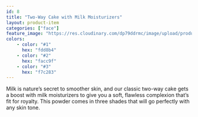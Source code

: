 ```yaml
---
id: 8
title: "Two-Way Cake with Milk Moisturizers"
layout: product-item
categories: ["face"]
feature_image: "https://res.cloudinary.com/dp79ddrmc/image/upload/products/twoWayCakeMilk.jpg"
colors:
    - color: "#1"
      hex: "fdd8b4"
    - color: "#2"
      hex: "facc9f"
    - color: "#3"
      hex: "f7c283"
---
```

Milk is nature’s secret to smoother skin, and our classic two-way cake gets a boost with milk moisturizers to give you a soft, flawless complexion that’s fit for royalty. This powder comes in three shades that will go perfectly with any skin tone.